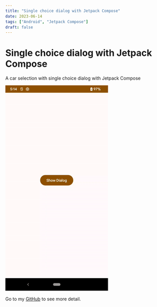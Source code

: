 ```yaml
---
title: "Single choice dialog with Jetpack Compose"
date: 2023-06-14
tags: ["Android", "Jetpack Compose"]
draft: false
---
```


# Single choice dialog with Jetpack Compose

A car selection with single choice dialog with Jetpack Compose

![Preview](/post/2023/06/14/JetpackComposeSingleChoiceDialog.gif)

Go to my [GitHub](https://github.com/HankLi0130/JetpackComposeSingleChoiceDialog) to see more detail.
